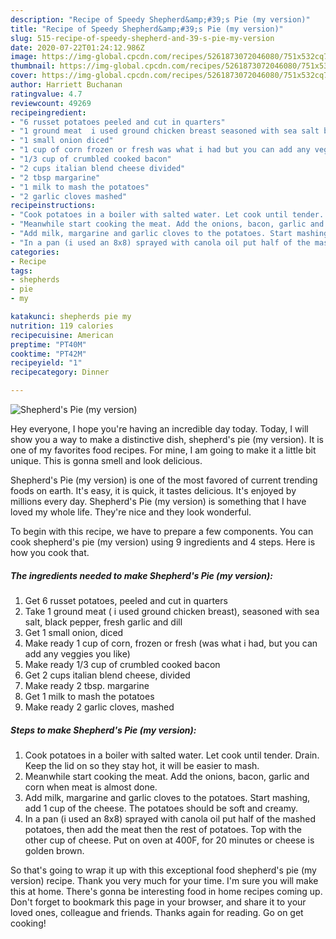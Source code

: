```yaml
---
description: "Recipe of Speedy Shepherd&amp;#39;s Pie (my version)"
title: "Recipe of Speedy Shepherd&amp;#39;s Pie (my version)"
slug: 515-recipe-of-speedy-shepherd-and-39-s-pie-my-version
date: 2020-07-22T01:24:12.986Z
image: https://img-global.cpcdn.com/recipes/5261873072046080/751x532cq70/shepherds-pie-my-version-recipe-main-photo.jpg
thumbnail: https://img-global.cpcdn.com/recipes/5261873072046080/751x532cq70/shepherds-pie-my-version-recipe-main-photo.jpg
cover: https://img-global.cpcdn.com/recipes/5261873072046080/751x532cq70/shepherds-pie-my-version-recipe-main-photo.jpg
author: Harriett Buchanan
ratingvalue: 4.7
reviewcount: 49269
recipeingredient:
- "6 russet potatoes peeled and cut in quarters"
- "1 ground meat  i used ground chicken breast seasoned with sea salt black pepper fresh garlic and dill"
- "1 small onion diced"
- "1 cup of corn frozen or fresh was what i had but you can add any veggies you like"
- "1/3 cup of crumbled cooked bacon"
- "2 cups italian blend cheese divided"
- "2 tbsp margarine"
- "1 milk to mash the potatoes"
- "2 garlic cloves mashed"
recipeinstructions:
- "Cook potatoes in a boiler with salted water. Let cook until tender. Drain. Keep the lid on so they stay hot, it will be easier to mash."
- "Meanwhile start cooking the meat. Add the onions, bacon, garlic and corn when meat is almost done."
- "Add milk, margarine and garlic cloves to the potatoes. Start mashing, add 1 cup of the cheese. The potatoes should be soft and creamy."
- "In a pan (i used an 8x8) sprayed with canola oil put half of the mashed potatoes, then add the meat then the rest of potatoes. Top with the other cup of cheese. Put on oven at 400F, for 20 minutes or cheese is golden brown."
categories:
- Recipe
tags:
- shepherds
- pie
- my

katakunci: shepherds pie my 
nutrition: 119 calories
recipecuisine: American
preptime: "PT40M"
cooktime: "PT42M"
recipeyield: "1"
recipecategory: Dinner

---
```



![Shepherd&#39;s Pie (my version)](https://img-global.cpcdn.com/recipes/5261873072046080/751x532cq70/shepherds-pie-my-version-recipe-main-photo.jpg)

Hey everyone, I hope you're having an incredible day today. Today, I will show you a way to make a distinctive dish, shepherd&#39;s pie (my version). It is one of my favorites food recipes. For mine, I am going to make it a little bit unique. This is gonna smell and look delicious.

Shepherd&#39;s Pie (my version) is one of the most favored of current trending foods on earth. It's easy, it is quick, it tastes delicious. It's enjoyed by millions every day. Shepherd&#39;s Pie (my version) is something that I have loved my whole life. They're nice and they look wonderful.




To begin with this recipe, we have to prepare a few components. You can cook shepherd&#39;s pie (my version) using 9 ingredients and 4 steps. Here is how you cook that.

<!--inarticleads1-->

##### The ingredients needed to make Shepherd&#39;s Pie (my version):

1. Get 6 russet potatoes, peeled and cut in quarters
1. Take 1 ground meat ( i used ground chicken breast), seasoned with sea salt, black pepper, fresh garlic and dill
1. Get 1 small onion, diced
1. Make ready 1 cup of corn, frozen or fresh (was what i had, but you can add any veggies you like)
1. Make ready 1/3 cup of crumbled cooked bacon
1. Get 2 cups italian blend cheese, divided
1. Make ready 2 tbsp. margarine
1. Get 1 milk to mash the potatoes
1. Make ready 2 garlic cloves, mashed




<!--inarticleads2-->

##### Steps to make Shepherd&#39;s Pie (my version):

1. Cook potatoes in a boiler with salted water. Let cook until tender. Drain. Keep the lid on so they stay hot, it will be easier to mash.
1. Meanwhile start cooking the meat. Add the onions, bacon, garlic and corn when meat is almost done.
1. Add milk, margarine and garlic cloves to the potatoes. Start mashing, add 1 cup of the cheese. The potatoes should be soft and creamy.
1. In a pan (i used an 8x8) sprayed with canola oil put half of the mashed potatoes, then add the meat then the rest of potatoes. Top with the other cup of cheese. Put on oven at 400F, for 20 minutes or cheese is golden brown.




So that's going to wrap it up with this exceptional food shepherd&#39;s pie (my version) recipe. Thank you very much for your time. I'm sure you will make this at home. There's gonna be interesting food in home recipes coming up. Don't forget to bookmark this page in your browser, and share it to your loved ones, colleague and friends. Thanks again for reading. Go on get cooking!
